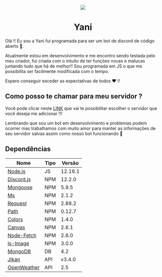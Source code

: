 <p align="center">
<img src="https://github.com/Zaetic/Yani/blob/master/images/YaniGit.png?raw=true">
</p>
<h1 align="center">Yani</h1>


Olá !! Eu sou a Yani fui programada para ser um bot de discord de código aberto 📖.

Atualmente estou em desenvolvimento e me encontro sendo testada pelo meu criador, fui criada com o intuito de ter funções novas e malucas juntando tudo que há de melhor!! Sou programada em JS o que me possibilita ser facilmente modificada com o tempo.

Espero conseguir exceder as expectativas de todos ❤ !!

## Como posso te chamar para meu servidor ?

Você pode clicar neste [LINK](https://discordapp.com/oauth2/authorize?client_id=561319501317144576&scope=bot&permissions=8) que vai te possibilitar escolher o servidor que você deseja me adicionar !!!

Lembrando que sou um bot em desenvolvimento e problemas podem ocorrer mas trabalhamos com muito amor para manter as informações de seu servidor salvas assim como nosso bot funcionando 💜

## Dependências

| Nome  | Tipo | Versão |
| ------------- | ------------- | ------------- |
| [Node.js](https://nodejs.org/en/) | JS  |12.16.1|
| [Discord.js](https://discord.js.org/) | NPM  |12.2.0|
| [Mongoose](https://www.npmjs.com/package/mongoose) | NPM  |5.9.5|
| [Ms](https://www.npmjs.com/package/ms) | NPM  |2.1.2|
| [Request](https://www.npmjs.com/package/request) | NPM  |2.88.2|
| [Path](https://www.npmjs.com/package/path) | NPM  |0.12.7|
| [Colors](https://www.npmjs.com/package/colors) | NPM  |1.4.0|
| [Canvas](https://www.npmjs.com/package/canvas) | NPM  |2.6.1|
| [Node-Fetch](https://www.npmjs.com/package/node-fetch) | NPM  |2.6.0|
| [Is-Image](https://www.npmjs.com/package/is-image) | NPM  |3.0.0|
| [MongoDB](https://www.mongodb.com/) | DB  |4.2|
| [Jikan](https://jikan.moe/) | API  |v3.4.0|
| [OpenWeather](https://openweathermap.org/api) | API  |2.5|